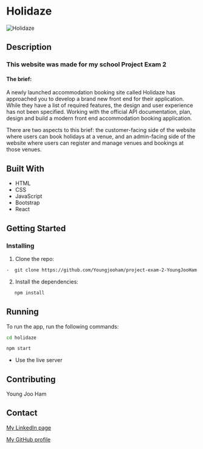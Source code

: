 # Holidaze

![Holidaze](https://github.com/Youngjooham/project-exam-2-YoungJooHam/assets/100440331/29a0d91b-f64d-49e3-8ff3-b875f9978433)

## Description

### This website was made for my school Project Exam 2 

#### The brief: 

A newly launched accommodation booking site called Holidaze has approached you to develop a brand new front end for their application. While they have a list of required features, the design and user experience has not been specified. Working with the official API documentation, plan, design and build a modern front end accommodation booking application.

There are two aspects to this brief: the customer-facing side of the website where users can book holidays at a venue, and an admin-facing side of the website where users can register and manage venues and bookings at those venues.


## Built With

- HTML
- CSS
- JavaScript
- Bootstrap
- React

## Getting Started
### Installing

1. Clone the repo:
```bash
-  git clone https://github.com/Youngjooham/project-exam-2-YoungJooHam.git
```
2. Install the dependencies:
```bash   
   npm install
```

## Running
To run the app, run the following commands:

```bash
cd holidaze
```
```bash
npm start
```

- Use the live server


## Contributing
Young Joo Ham

## Contact

[My LinkedIn page](https://www.linkedin.com/in/youngjoo-ham-23b23395/?originalSubdomain=no)

[My GitHub profile](https://github.com/Youngjooham)

